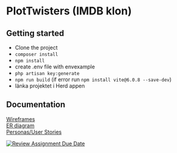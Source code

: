 # PlotTwisters (IMDB klon)
<!-- insert content -->

## Getting started
- Clone the project
- ```composer install```
- ```npm install```
- create .env file with envexample
- ```php artisan key:generate```
- ```npm run build``` (if error run ```npm install vite@6.0.8 --save-dev```)
- länka projektet i Herd appen



## Documentation
[Wireframes](https://www.figma.com/design/5UquiqSYlvEPiSWvdrFf6P/U04-?node-id=1-2&t=uhA5UZarIB90L1Jx-1)  
[ER diagram](https://www.figma.com/design/5UquiqSYlvEPiSWvdrFf6P/U04-?node-id=2-2&t=uhA5UZarIB90L1Jx-1)  
[Personas/User Stories](https://www.figma.com/design/5UquiqSYlvEPiSWvdrFf6P/U04-?node-id=0-1&t=uhA5UZarIB90L1Jx-1)  

[![Review Assignment Due Date](https://classroom.github.com/assets/deadline-readme-button-22041afd0340ce965d47ae6ef1cefeee28c7c493a6346c4f15d667ab976d596c.svg)](https://classroom.github.com/a/9Y3cG2WL)

